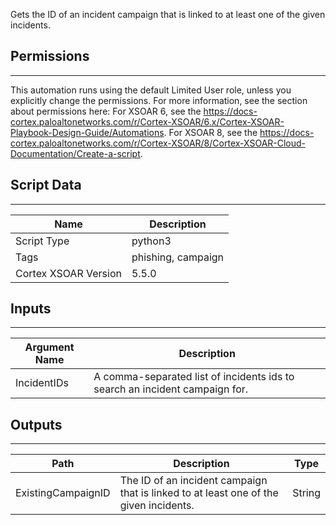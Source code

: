 Gets the ID of an incident campaign that is linked to at least one of the given incidents.

## Permissions
---

This automation runs using the default Limited User role, unless you explicitly change the permissions.
For more information, see the section about permissions here: For XSOAR 6, see the https://docs-cortex.paloaltonetworks.com/r/Cortex-XSOAR/6.x/Cortex-XSOAR-Playbook-Design-Guide/Automations. For XSOAR 8, see the https://docs-cortex.paloaltonetworks.com/r/Cortex-XSOAR/8/Cortex-XSOAR-Cloud-Documentation/Create-a-script.

## Script Data
---

| **Name** | **Description** |
| --- | --- |
| Script Type | python3 |
| Tags | phishing, campaign |
| Cortex XSOAR Version | 5.5.0 |

## Inputs
---

| **Argument Name** | **Description** |
| --- | --- |
| IncidentIDs | A comma-separated list of incidents ids to search an incident campaign for. |

## Outputs
---

| **Path** | **Description** | **Type** |
| --- | --- | --- |
| ExistingCampaignID | The ID of an incident campaign that is linked to at least one of the given incidents. | String |
